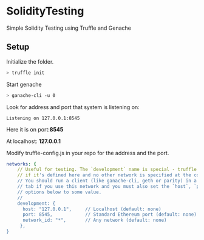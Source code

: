 # SolidityTesting

Simple Solidity Testing using Truffle and Genache

## Setup

Initialize the folder.

```bash
> truffle init
```

Start genache
```bash
> ganache-cli -u 0
```

Look for address and port that system is listening on: 

```Listening on 127.0.0.1:8545```

Here it is on port:**8545**

At localhost: **127.0.0.1**

Modify truffle-config.js in your repo for the address and the port.

```yaml
networks: {
    // Useful for testing. The `development` name is special - truffle uses it by default
    // if it's defined here and no other network is specified at the command line.
    // You should run a client (like ganache-cli, geth or parity) in a separate terminal
    // tab if you use this network and you must also set the `host`, `port` and `network_id`
    // options below to some value.
    //
    development: {
      host: "127.0.0.1",     // Localhost (default: none)
      port: 8545,            // Standard Ethereum port (default: none)
      network_id: "*",       // Any network (default: none)
     },
}
```